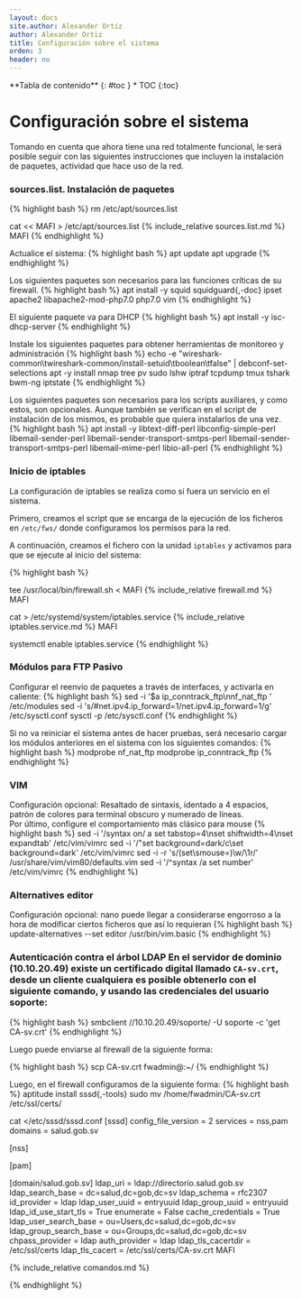 ```yaml
---
layout: docs
site.author: Alexander Ortiz
author: Alexander Ortiz
title: Configuración sobre el sistema
orden: 3
header: no
---
```


<div class="panel radius" markdown="1">
**Tabla de contenido**
{: #toc }
*  TOC
{:toc}
</div>

# Configuración sobre el sistema

Tomando en cuenta que ahora tiene una red totalmente funcional, le será posible seguir con las siguientes instrucciones que incluyen la instalación de paquetes, actividad que hace uso de la red.

### sources.list. Instalación de paquetes
{% highlight bash %}
rm /etc/apt/sources.list

cat << MAFI > /etc/apt/sources.list 
{% include_relative sources.list.md %}
MAFI
{% endhighlight %}

Actualice el sistema:
{% highlight bash %}
apt update
apt upgrade 
{% endhighlight %}

Los siguientes paquetes son necesarios para las funciones críticas de su firewall.
{% highlight bash %}
apt install -y squid squidguard{,-doc} ipset apache2 libapache2-mod-php7.0 php7.0 vim
{% endhighlight %}

El siguiente paquete va para DHCP
{% highlight bash %}
apt install -y isc-dhcp-server
{% endhighlight %}

Instale los siguientes paquetes para obtener herramientas de monitoreo y administración
{% highlight bash %}
echo -e "wireshark-common\twireshark-common/install-setuid\tboolean\tfalse" | debconf-set-selections
apt -y install nmap tree pv sudo lshw iptraf tcpdump tmux tshark bwm-ng iptstate 
{% endhighlight %}

Los siguientes paquetes son necesarios para los scripts auxiliares, y como estos, son opcionales. Aunque también se verifican en el script de instalación de los mismos, es probable que quiera instalarlos de una vez. 
{% highlight bash %}
apt install -y libtext-diff-perl libconfig-simple-perl libemail-sender-perl libemail-sender-transport-smtps-perl libemail-sender-transport-smtps-perl libemail-mime-perl libio-all-perl
{% endhighlight %}

### Inicio de iptables
La configuración de iptables se realiza como si fuera un servicio en el sistema. 

Primero, creamos el script que se encarga de la ejecución de los ficheros en `/etc/fws/` donde configuramos los permisos para la red.

A continuación, creamos el fichero con la unidad `iptables` y activamos para que se ejecute al inicio del sistema:

{% highlight bash %}

tee /usr/local/bin/firewall.sh  < MAFI
{% include_relative firewall.md %}
MAFI


cat <MAFI >> /etc/systemd/system/iptables.service
{% include_relative iptables.service.md %}
MAFI

systemctl enable iptables.service
{% endhighlight %}

### Módulos para FTP Pasivo 
Configurar el reenvío de paquetes a través de interfaces, y activarla en caliente:
{% highlight bash %}
sed -i '$a ip_conntrack_ftp\nnf_nat_ftp ' /etc/modules
sed -i 's/#net.ipv4.ip_forward=1/net.ipv4.ip_forward=1/g' /etc/sysctl.conf
sysctl -p /etc/sysctl.conf
{% endhighlight %}

Si no va reiniciar el sistema antes de hacer pruebas, será necesario cargar los módulos anteriores en el sistema con los siguientes comandos:
{% highlight bash %}
modprobe nf_nat_ftp
modprobe ip_conntrack_ftp
{% endhighlight %}

### VIM  
Configuración opcional: Resaltado de sintaxis, identado a 4 espacios, patrón de colores para terminal obscuro y numerado de líneas.  
Por último, configure el comportamiento más clásico para mouse
{% highlight bash %}
sed -i '/syntax on/ a set tabstop=4\nset shiftwidth=4\nset expandtab' /etc/vim/vimrc
sed -i '/\"set background=dark/c\set background=dark' /etc/vim/vimrc
sed -i -r 's/(set\smouse=)\w/\1r/' /usr/share/vim/vim80/defaults.vim
sed -i '/^syntax /a set number' /etc/vim/vimrc
{% endhighlight %}

### Alternatives editor  
Configuración opcional: nano puede llegar a considerarse engorroso a la hora de modificar ciertos ficheros que así lo requieran
{% highlight bash %}
update-alternatives --set editor /usr/bin/vim.basic
{% endhighlight %}

### Autenticación contra el árbol LDAP En el servidor de dominio (10.10.20.49) existe un certificado digital llamado `CA-sv.crt`, desde un cliente cualquiera es posible obtenerlo con el siguiente comando, y usando las credenciales del usuario soporte:

{% highlight bash %}
smbclient //10.10.20.49/soporte/ -U soporte -c 'get CA-sv.crt'
{% endhighlight %}

Luego puede enviarse al firewall de la siguiente forma:

{% highlight bash %}
scp CA-sv.crt fwadmin@<ip-firewall>:~/
{% endhighlight %}

Luego, en el firewall configuramos de la siguiente forma:
{% highlight bash %}
aptitude install sssd{,-tools} sudo
mv /home/fwadmin/CA-sv.crt /etc/ssl/certs/

cat <<MAFI>/etc/sssd/sssd.conf
[sssd]
config_file_version = 2
services = nss,pam
domains = salud.gob.sv

[nss]

[pam]  

[domain/salud.gob.sv]
ldap_uri = ldap://directorio.salud.gob.sv
ldap_search_base = dc=salud,dc=gob,dc=sv
ldap_schema = rfc2307
id_provider = ldap
ldap_user_uuid = entryuuid
ldap_group_uuid = entryuuid
ldap_id_use_start_tls = True
enumerate = False
cache_credentials = True
ldap_user_search_base = ou=Users,dc=salud,dc=gob,dc=sv
ldap_group_search_base = ou=Groups,dc=salud,dc=gob,dc=sv
chpass_provider = ldap
auth_provider = ldap
ldap_tls_cacertdir = /etc/ssl/certs
ldap_tls_cacert = /etc/ssl/certs/CA-sv.crt
MAFI

{% include_relative comandos.md %}

{% endhighlight %}
